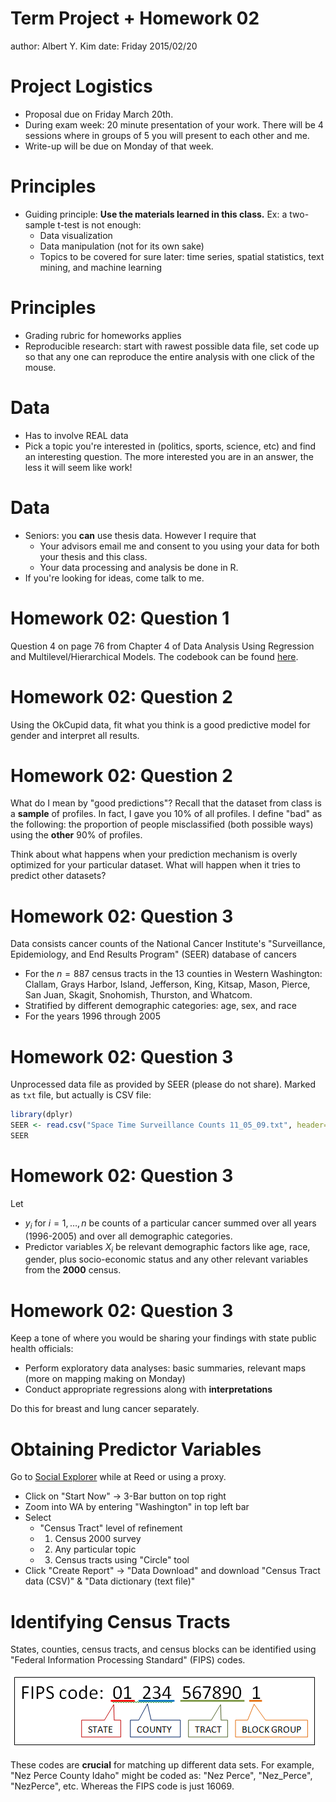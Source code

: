 Term Project + Homework 02
========================================================
author: Albert Y. Kim
date: Friday 2015/02/20







Project Logistics
========================================================

* Proposal due on Friday March 20th.
* During exam week: 20 minute presentation of your work.  There will be 4 sessions where in groups of 5 you will present to each other and me.
* Write-up will be due on Monday of that week.




Principles
========================================================

* Guiding principle:  **Use the materials learned in this class.**  Ex:  a two-sample t-test is not enough:
    + Data visualization
    + Data manipulation (not for its own sake)
    + Topics to be covered for sure later:  time series, spatial statistics, text mining, and machine learning




Principles
========================================================

* Grading rubric for homeworks applies
* Reproducible research:  start with rawest possible data file, set code up so that any one can reproduce the entire analysis with one click of the mouse.




Data
========================================================

* Has to involve REAL data
* Pick a topic you're interested in (politics, sports, science, etc) and find an interesting question.  The more interested you are in an answer, the less it will seem like work!




Data
========================================================

* Seniors:  you **can** use thesis data.  However I require that
    + Your advisors email me and consent to you using your data for both your thesis and this class.
    + Your data processing and analysis be done in R.
* If you're looking for ideas, come talk to me.





Homework 02: Question 1
========================================================
Question 4 on page 76 from Chapter 4 of Data Analysis Using Regression and Multilevel/Hierarchical Models.  The codebook can be found [here](http://www.stat.columbia.edu/~gelman/arm/examples/pollution/pollution.txt).




Homework 02: Question 2
========================================================
Using the OkCupid data, fit what you think is a good predictive model for gender and interpret all results.




Homework 02: Question 2
========================================================
What do I mean by "good predictions"?  Recall that the dataset from class is a  **sample** of profiles.  In fact, I gave you 10% of all profiles.  I define "bad" as the following:  the proportion of people misclassified (both possible ways)  using the **other** 90% of profiles.

Think about what happens when your prediction mechanism is overly optimized for your particular dataset.  What will happen when it tries to predict other datasets?





Homework 02: Question 3
========================================================
Data consists cancer counts of the National Cancer Institute's "Surveillance, Epidemiology, and End Results Program" (SEER) database of cancers

* For the $n=887$ census tracts in the 13 counties in Western Washington:  Clallam, Grays Harbor, Island, Jefferson, King, Kitsap, Mason, Pierce, San Juan, Skagit, Snohomish, Thurston, and Whatcom.
* Stratified by different demographic categories:  age, sex, and race
* For the years 1996 through 2005



Homework 02: Question 3
========================================================
Unprocessed data file as provided by SEER (please do not share).  Marked as `txt` file, but actually is CSV file:


```r
library(dplyr)
SEER <- read.csv("Space Time Surveillance Counts 11_05_09.txt", header=TRUE) %>% tbl_df()
SEER
```




Homework 02: Question 3
========================================================
Let

* $y_i$ for $i=1, \ldots, n$ be counts of a particular cancer summed over all years (1996-2005) and over all demographic categories.
* Predictor variables $X_i$ be relevant demographic factors like age, race, gender, plus socio-economic status and any other relevant variables from the **2000** census.




Homework 02: Question 3
========================================================
Keep a tone of where you would be sharing your findings with state public health officials:

* Perform exploratory data analyses:  basic summaries, relevant maps (more on mapping making on Monday)
* Conduct appropriate regressions along with **interpretations**

Do this for breast and lung cancer separately.



Obtaining Predictor Variables
========================================================
Go to [Social Explorer](http://www.socialexplorer.com/) while at Reed or using a proxy.

* Click on "Start Now" -> 3-Bar button on top right
* Zoom into WA by entering "Washington" in top left bar
* Select
    + "Census Tract" level of refinement
    + 1. Census 2000 survey
    + 2. Any particular topic
    + 3. Census tracts using "Circle" tool
* Click "Create Report" -> "Data Download" and download "Census Tract data (CSV)" & "Data dictionary (text file)"




Identifying Census Tracts
========================================================
States, counties, census tracts, and census blocks can be identified using "Federal Information Processing Standard" (FIPS) codes.

![alt text](FIPS.png)

These codes are **crucial** for matching up different data sets.  For example, "Nez Perce County Idaho" might be coded as: "Nez Perce", "Nez_Perce", "NezPerce", etc.  Whereas the FIPS code is just 16069.



